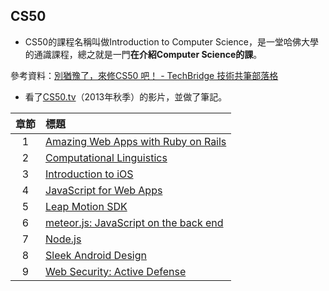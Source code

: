 ## CS50
* CS50的課程名稱叫做Introduction to Computer Science，是一堂哈佛大學的通識課程，總之就是一門**在介紹Computer Science的課**。

參考資料：[別猶豫了，來修CS50 吧！ - TechBridge 技術共筆部落格](https://blog.techbridge.cc/2017/11/11/cs50/)

* 看了[CS50.tv](http://cs50.tv/2013/fall/#about,seminars)（2013年秋季）的影片，並做了筆記。

|章節|標題|
|:---:|:---|
|1|[Amazing Web Apps with Ruby on Rails](https://github.com/ChengShaoChi/Learning-Note/blob/master/CS50/1_Amazing%20Web%20Apps%20with%20Ruby%20on%20Rails.md)|
|2|[Computational Linguistics](https://github.com/ChengShaoChi/Learning-Note/blob/master/CS50/2_Computational%20Linguistics.md)|
|3|[Introduction to iOS](https://github.com/ChengShaoChi/Learning-Note/blob/master/CS50/3_Introduction%20to%20iOS.md)|
|4|[JavaScript for Web Apps](https://github.com/ChengShaoChi/Learning-Note/blob/master/CS50/4_JavaScript%20for%20Web%20Apps.md)|
|5|[Leap Motion SDK](https://github.com/ChengShaoChi/Learning-Note/blob/master/CS50/5_Leap%20Motion%20SDK.md)|
|6|[meteor.js: JavaScript on the back end](https://github.com/ChengShaoChi/Learning-Note/blob/master/CS50/6_meteor.js:%20JavaScript%20on%20the%20back%20end.md)|
|7|[Node.js](https://github.com/ChengShaoChi/Learning-Note/blob/master/CS50/7_Node.js.md)|
|8|[Sleek Android Design](https://github.com/ChengShaoChi/Learning-Note/blob/master/CS50/8_Sleek%20Android%20Design.md)|
|9|[Web Security: Active Defense](https://github.com/ChengShaoChi/Learning-Note/blob/master/CS50/9_Web%20Security:%20Active%20Defense.md)|
